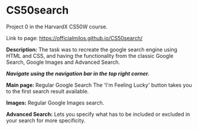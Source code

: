# CS50search
Project 0 in the HarvardX CS50W course.

Link to page:
https://officialmilos.github.io/CS50search/

<strong>Description:</strong>
The task was to recreate the google search engine using HTML and CSS, and having the functionality from the classic Google Search, Google Images and Advanced Search.

<strong><i>Navigate using the navigation bar in the top right corner.</i></strong>

<strong>Main page: </strong>
Regular Google Search
The 'I'm Feeling Lucky' button takes you to the first search result available.

<strong>Images:</strong>
Regular Google Images search.

<strong>Advanced Search:</strong>
Lets you specify what has to be included or excluded in your search for more specificity. 

